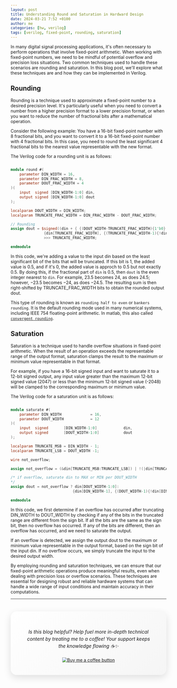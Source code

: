 ```yaml
---
layout: post
title: Understanding Round and Saturation in Hardward Design
date: 2024-03-21 7:52 +0100
author: me
categories: [hw, verilog]
tags: [verilog, fixed-point, rounding, saturation]
---
```


In many digital signal processing applications, it's often necessary to perform operations that involve fixed-point arithmetic. When working with fixed-point numbers, we need to be mindful of potential overflow and precision loss situations. Two common techniques used to handle these scenarios are rounding and saturation. In this blog post, we'll explore what these techniques are and how they can be implemented in Verilog.

## Rounding
Rounding is a technique used to approximate a fixed-point number to a desired precision level. It's particularly useful when you need to convert a number from a higher precision format to a lower precision format, or when you want to reduce the number of fractional bits after a mathematical operation.

Consider the following example: You have a 16-bit fixed-point number with 8 fractional bits, and you want to convert it to a 16-bit fixed-point number with 4 fractional bits. In this case, you need to round the least significant 4 fractional bits to the nearest value representable with the new format.

The Verilog code for a rounding unit is as follows:

```verilog

module round #(
    parameter DIN_WIDTH = 16,
    parameter DIN_FRAC_WIDTH = 8,
    parameter DOUT_FRAC_WIDTH = 4
)(
    input  signed [DIN_WIDTH-1:0] din,
    output signed [DIN_WIDTH-1:0] dout
);

localparam DOUT_WIDTH = DIN_WIDTH;
localparam TRUNCATE_FRAC_WIDTH = DIN_FRAC_WIDTH - DOUT_FRAC_WIDTH;

// Rounding
assign dout = $signed((din + { {(DOUT_WIDTH-TRUNCATE_FRAC_WIDTH){1'b0} }, 
               {din[TRUNCATE_FRAC_WIDTH], {(TRUNCATE_FRAC_WIDTH-1){!din[TRUNCATE_FRAC_WIDTH]}}}}))
               >>> TRUNCATE_FRAC_WIDTH;

endmodule
```

In this code, we're adding a value to the input din based on the least significant bit of the bits that will be truncated. If this bit is 1, the added value is 0.5, and if it's 0, the added value is approch to 0.5 but not exactly 0.5. By doing this, if the fractional part of `din` is 0.5, then `dout` is the even integer nearest to `din`. For example, 23.5 becomes 24, as does 24.5; however, −23.5 becomes −24, as does −24.5. The resulting sum is then right-shifted by TRUNCATE_FRAC_WIDTH bits to obtain the rounded output dout.

This type of rounding is known as `rounding half to even` or `bankers rounding`. It is the default rounding mode used in many numerical systems, including IEEE 754 floating-point arithmetic. In matlab, this also called [`convergent rounding`](https://mathworks.com/help/fixedpoint/ref/convergent.html).

## Saturation
Saturation is a technique used to handle overflow situations in fixed-point arithmetic. When the result of an operation exceeds the representable range of the output format, saturation clamps the result to the maximum or minimum value representable in that format.

For example, if you have a 16-bit signed input and want to saturate it to a 12-bit signed output, any input value greater than the maximum 12-bit signed value (2047) or less than the minimum 12-bit signed value (-2048) will be clamped to the corresponding maximum or minimum value.

The Verilog code for a saturation unit is as follows:

```verilog

module saturate #(
    parameter DIN_WIDTH             = 16,
    parameter DOUT_WIDTH            = 12
)(
    input  signed       [DIN_WIDTH-1:0]            din,
    output signed       [DOUT_WIDTH-1:0]           dout
);

localparam TRUNCATE_MSB = DIN_WIDTH - 1;
localparam TRUNCATE_LSB = DOUT_WIDTH -1;

wire not_overflow;

assign not_overflow = (&din[TRUNCATE_MSB:TRUNCATE_LSB]) | !(|din[TRUNCATE_MSB:TRUNCATE_LSB]);

/* if overflow, saturate din to MAX or MIN per DOUT_WIDTH
*/
assign dout = not_overflow ? din[DOUT_WIDTH-1:0]:
                            {din[DIN_WIDTH-1], {(DOUT_WIDTH-1){!din[DIN_WIDTH-1]}}};

endmodule

```
In this code, we first determine if an overflow has occurred after truncating DIN_WIDTH to DOUT_WIDTH by checking if any of the bits in the truncated range are different from the sign bit. If all the bits are the same as the sign bit, then no overflow has occurred. If any of the bits are different, then an overflow has occurred, and we need to saturate the output.

If an overflow is detected, we assign the output dout to the maximum or minimum value representable in the output format, based on the sign bit of the input din. If no overflow occurs, we simply truncate the input to the desired output width.

By employing rounding and saturation techniques, we can ensure that our fixed-point arithmetic operations produce meaningful results, even when dealing with precision loss or overflow scenarios. These techniques are essential for designing robust and reliable hardware systems that can handle a wide range of input conditions and maintain accuracy in their computations.

----
<div align="center" style="background: linear-gradient(135deg, #ffffff, #f5f5f5); padding: 40px; border-radius: 20px; box-shadow: 0 8px 24px rgba(0,0,0,0.12); margin: 40px 0; backdrop-filter: blur(10px); -webkit-backdrop-filter: blur(10px);">
    <p style="font-family: -apple-system, BlinkMacSystemFont, 'SF Pro Text', sans-serif; font-size: 1.1em; color: #1d1d1f; line-height: 1.5; margin-bottom: 25px; font-weight: 400;">
        <i>Is this blog helpful? Help fuel more in-depth technical content by treating me to a coffee! Your support keeps the knowledge flowing ☕✨</i>
    </p>
    <a href="https://www.buymeacoffee.com/angli"><img src="https://img.buymeacoffee.com/button-api/?text=Buy me a coffee&emoji=&slug=angli&button_colour=FFDD00&font_colour=000000&font_family=Lato&outline_colour=000000&coffee_colour=ffffff" alt="Buy me a coffee button"></a>
</div>
